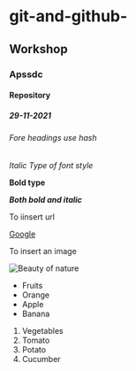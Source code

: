 # git-and-github-
## Workshop
### Apssdc
#### Repository
##### 29-11-2021
###### Fore headings use hash
*Italic Type of font style*

**Bold type**

***Both bold and italic***

To iinsert url

[Google](https://www.google.com)

To insert an image

![Beauty of nature](https://i.pinimg.com/originals/a7/3d/6e/a73d6e4ac85c6a822841e449b24c78e1.jpg)

* Fruits
 * Orange
 * Apple
 * Banana
1. Vegetables
 1. Tomato
 2. Potato
 3. Cucumber
